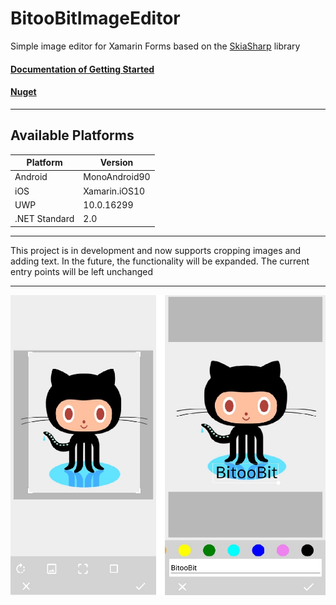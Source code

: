 # BitooBitImageEditor
Simple image editor for Xamarin Forms based on the [SkiaSharp](https://github.com/mono/SkiaSharp) library

[<h4>Documentation of Getting Started</h4>](https://github.com/BitooBit/BitooBitImageEditor/wiki/Getting-Started)

[<h4>Nuget</h4>](https://www.nuget.org/packages/BitooBitImageEditor/)

<hr/>

 ## Available Platforms

| Platform | Version |
| --- | --- |
| Android | MonoAndroid90 |
| iOS | Xamarin.iOS10 |
| UWP | 10.0.16299 |
| .NET Standard | 2.0 |

<hr/>
This project is in development and now supports cropping images and adding text. In the future, the functionality will be expanded. The current entry points will be left unchanged
<hr/>

![Landing](https://raw.githubusercontent.com/BitooBit/BitooBitImageEditor/master/ImageEditor.png)
